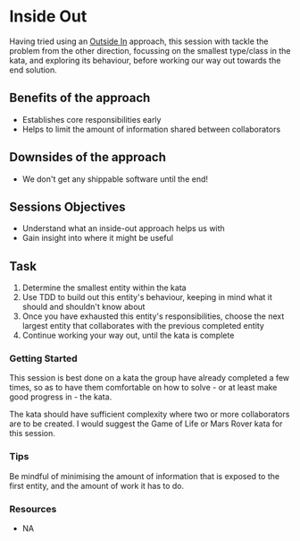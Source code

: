 # Inside Out

Having tried using an [Outside In](../104/) approach, this session with tackle the problem from the other direction, focussing on the smallest type/class in the kata, and exploring its behaviour, before working our way out towards the end solution.

## Benefits of the approach

* Establishes core responsibilities early
* Helps to limit the amount of information shared between collaborators

## Downsides of the approach

* We don't get any shippable software until the end! 

## Sessions Objectives

* Understand what an inside-out approach helps us with
* Gain insight into where it might be useful

## Task

1. Determine the smallest entity within the kata
1. Use TDD to build out this entity's behaviour, keeping in mind what it should and shouldn't know about
1. Once you have exhausted this entity's responsibilities, choose the next largest entity that collaborates with the previous completed entity
1. Continue working your way out, until the kata is complete 

### Getting Started

This session is best done on a kata the group have already completed a few times, so as to have them comfortable on how to solve - or at least make good progress in - the kata.

The kata should have sufficient complexity where two or more collaborators are to be created. I would suggest the Game of Life or Mars Rover kata for this session.

### Tips

Be mindful of minimising the amount of information that is exposed to the first entity, and the amount of work it has to do.

### Resources

* NA
